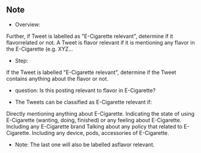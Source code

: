 ## Note

- Overview:

Further, if Tweet is labelled as "E-Cigarette relevant", determine if it flavorrelated or not. A Tweet is flavor relevant if it is mentioning any flavor in the E-Cigarette (e.g. XYZ...


- Step:

If the Tweet is labelled "E-Cigarette relevant", determine if the Tweet contains anything about the flavor or not.

- question:
Is this posting relevant to flavor in E-Cigarette?

- The Tweets can be classified as E-Cigarette relevant if:

Directly mentioning anything about E-Cigarette.
Indicating the state of using E-Cigarette (wanting, doing, finished) or any feeling about E-Cigarette.
Including any E-Cigarette brand 
Talking about any policy that related to E-Cigarette.
Including any device, pods, accessories of E-Cigarette.

- Note:
The last one will also be labelled asflavor relevant.


